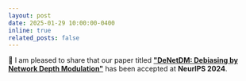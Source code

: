 ```yaml
---
layout: post
date: 2025-01-29 10:00:00-0400
inline: true
related_posts: false
---
```


🎉 I am pleased to share that our paper titled **["DeNetDM: Debiasing by Network Depth Modulation"](https://vssilpa.github.io/denetdm/)** has been accepted at **NeurIPS 2024**.


